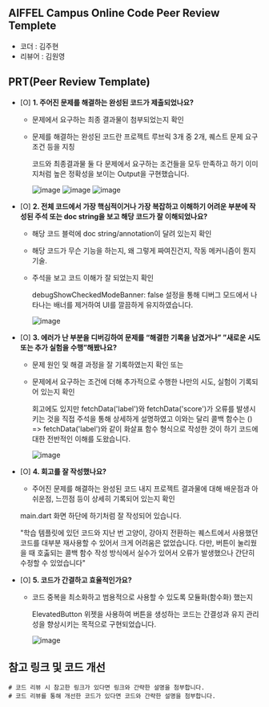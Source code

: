 ## AIFFEL Campus Online Code Peer Review Templete
- 코더 : 김주현 
- 리뷰어 : 김원영 


## PRT(Peer Review Template)

- [O]  **1. 주어진 문제를 해결하는 완성된 코드가 제출되었나요?**
    - 문제에서 요구하는 최종 결과물이 첨부되었는지 확인
    - 문제를 해결하는 완성된 코드란 프로젝트 루브릭 3개 중 2개, 퀘스트 문제 요구조건 등을 지칭
      
      코드와 최종결과물 둘 다 문제에서 요구하는 조건들을 모두 만족하고 하기 이미지처럼 높은 정확성을 보이는 Output을 구현했습니다.
      
      ![image](https://github.com/user-attachments/assets/b26a6f64-80ee-4c08-b9fe-be9f6cd20325)
      ![image](https://github.com/user-attachments/assets/d4491646-ae08-43af-ab62-c2bc854fb5a0)
      ![image](https://github.com/user-attachments/assets/6a7b8626-6a42-4746-a333-cb7327e2b15f)

    
        
- [O]  **2. 전체 코드에서 가장 핵심적이거나 가장 복잡하고 이해하기 어려운 부분에 작성된 
주석 또는 doc string을 보고 해당 코드가 잘 이해되었나요?**
    - 해당 코드 블럭에 doc string/annotation이 달려 있는지 확인
    - 해당 코드가 무슨 기능을 하는지, 왜 그렇게 짜여진건지, 작동 메커니즘이 뭔지 기술.
    - 주석을 보고 코드 이해가 잘 되었는지 확인
      
      debugShowCheckedModeBanner: false 설정을 통해 디버그 모드에서 나타나는 배너를 제거하여 UI를 깔끔하게 유지하였습니다.

      ![image](https://github.com/user-attachments/assets/e47af899-a461-4a10-8b8b-0d368eac0c8f)

    
        
- [O]  **3. 에러가 난 부분을 디버깅하여 문제를 “해결한 기록을 남겼거나” 
”새로운 시도 또는 추가 실험을 수행”해봤나요?**
    - 문제 원인 및 해결 과정을 잘 기록하였는지 확인 또는
    - 문제에서 요구하는 조건에 더해 추가적으로 수행한 나만의 시도, 
    실험이 기록되어 있는지 확인

      회고에도 있지만 fetchData('label')와 fetchData('score')가 오류를 발생시키는 것을 직접 주석을 통해 상세하게 설명하였고 
      이와는 달리 콜백 함수는 () => fetchData('label')와 같이 화살표 함수 형식으로 작성한 것이 하기 코드에 대한 전반적인 이해를 도왔습니다.
      
      ![image](https://github.com/user-attachments/assets/f273398b-f196-460b-9fb3-855fddb161f5)


              
- [O]  **4. 회고를 잘 작성했나요?**
    - 주어진 문제를 해결하는 완성된 코드 내지 프로젝트 결과물에 대해 배운점과 아쉬운점, 느낀점 등이 상세히 기록되어 있는지 확인
 
     main.dart 화면 하단에 하기처럼 잘 작성되어 있습니다.
    
    "학습 템플릿에 있던 코드와 지난 번 고양이, 강아지 전환하는 퀘스트에서 사용했던 코드를 대부분 재사용할 수 있어서 크게 어려움은 없었습니다.
     다만, 버튼이 눌리웠을 때 호춣되는 콜백 함수 작성 방식에서 실수가 있어서 오류가 발생했으나 간단히 수정할 수 있었습니다"

  

- [O]  **5. 코드가 간결하고 효율적인가요?**
    - 코드 중복을 최소화하고 범용적으로 사용할 수 있도록 모듈화(함수화) 했는지
      
      ElevatedButton 위젯을 사용하여 버튼을 생성하는 코드는 간결성과 유지 관리성을 향상시키는 목적으로 구현되었습니다.  

      ![image](https://github.com/user-attachments/assets/c523c570-b22e-4f6a-9a89-fa289fe62252)



## 참고 링크 및 코드 개선
```
# 코드 리뷰 시 참고한 링크가 있다면 링크와 간략한 설명을 첨부합니다.
# 코드 리뷰를 통해 개선한 코드가 있다면 코드와 간략한 설명을 첨부합니다.
```
